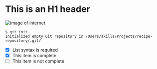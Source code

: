 # This is an H1 header
![image of internet](https://github.com/user-attachments/assets/231fa41c-1147-4c54-a630-3c300b3f027f)

```
$ git init
Initialized empty Git repository in /Users/skills/Projects/recipe-repository/.git/
```
- [x] List syntax is required
- [x] This item is complete
- [ ] This item is not complete
